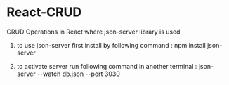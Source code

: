 # React-CRUD
CRUD Operations in React where json-server library is used


1. to use json-server first install by following command :
    npm install json-server

2. to activate server run following command in another terminal :
    json-server --watch db.json --port 3030
